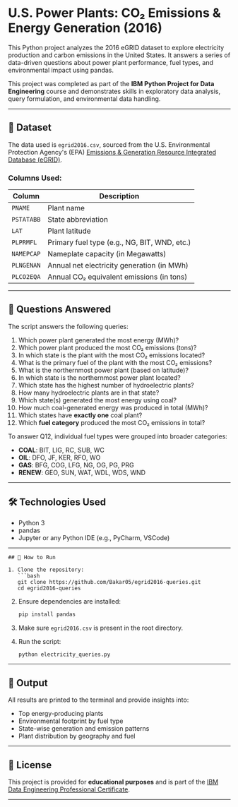# U.S. Power Plants: CO₂ Emissions & Energy Generation (2016)

This Python project analyzes the 2016 eGRID dataset to explore electricity production and carbon emissions in the United States. It answers a series of data-driven questions about power plant performance, fuel types, and environmental impact using pandas.

This project was completed as part of the **IBM Python Project for Data Engineering** course and demonstrates skills in exploratory data analysis, query formulation, and environmental data handling.

---

## 📁 Dataset

The data used is `egrid2016.csv`, sourced from the U.S. Environmental Protection Agency's (EPA) [Emissions & Generation Resource Integrated Database (eGRID)](https://www.epa.gov/energy/emissions-generation-resource-integrated-database-egrid).

### Columns Used:

| Column      | Description                                           |
|-------------|-------------------------------------------------------|
| `PNAME`     | Plant name                                            |
| `PSTATABB`  | State abbreviation                                     |
| `LAT`       | Plant latitude                                         |
| `PLPRMFL`   | Primary fuel type (e.g., NG, BIT, WND, etc.)           |
| `NAMEPCAP`  | Nameplate capacity (in Megawatts)                      |
| `PLNGENAN`  | Annual net electricity generation (in MWh)            |
| `PLCO2EQA`  | Annual CO₂ equivalent emissions (in tons)             |

---

## 🧪 Questions Answered

The script answers the following queries:

1. Which power plant generated the most energy (MWh)?
2. Which power plant produced the most CO₂ emissions (tons)?
3. In which state is the plant with the most CO₂ emissions located?
4. What is the primary fuel of the plant with the most CO₂ emissions?
5. What is the northernmost power plant (based on latitude)?
6. In which state is the northernmost power plant located?
7. Which state has the highest number of hydroelectric plants?
8. How many hydroelectric plants are in that state?
9. Which state(s) generated the most energy using coal?
10. How much coal-generated energy was produced in total (MWh)?
11. Which states have **exactly one** coal plant?
12. Which **fuel category** produced the most CO₂ emissions in total?

To answer Q12, individual fuel types were grouped into broader categories:

- **COAL**: BIT, LIG, RC, SUB, WC  
- **OIL**: DFO, JF, KER, RFO, WO  
- **GAS**: BFG, COG, LFG, NG, OG, PG, PRG  
- **RENEW**: GEO, SUN, WAT, WDL, WDS, WND

---

## 🛠 Technologies Used

- Python 3  
- pandas  
- Jupyter or any Python IDE (e.g., PyCharm, VSCode)

---
````
## 🚀 How to Run

1. Clone the repository:
   ```bash
   git clone https://github.com/Bakar05/egrid2016-queries.git
   cd egrid2016-queries
````

2. Ensure dependencies are installed:

   ```bash
   pip install pandas
   ```

3. Make sure `egrid2016.csv` is present in the root directory.

4. Run the script:

   ```bash
   python electricity_queries.py
   ```

---

## 📝 Output

All results are printed to the terminal and provide insights into:

* Top energy-producing plants
* Environmental footprint by fuel type
* State-wise generation and emission patterns
* Plant distribution by geography and fuel

---

## 📄 License

This project is provided for **educational purposes** and is part of the [IBM Data Engineering Professional Certificate](https://www.coursera.org/professional-certificates/ibm-data-engineer).

---
